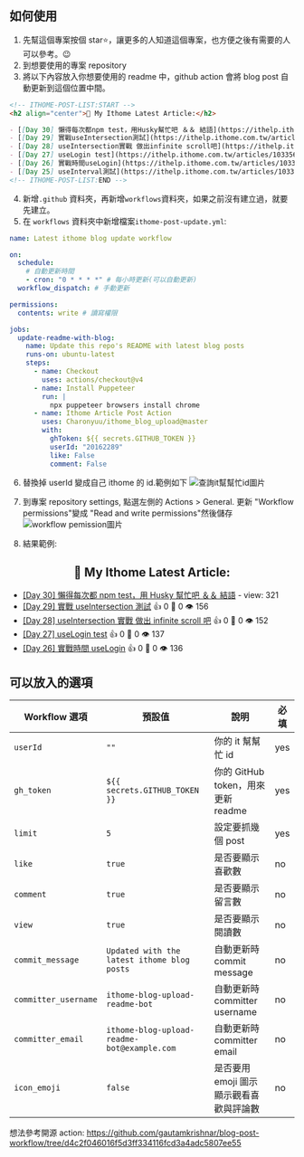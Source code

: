 ## 如何使用

1. 先幫這個專案按個 star⭐，讓更多的人知道這個專案，也方便之後有需要的人可以參考。😉
2. 到想要使用的專案 repository
3. 將以下內容放入你想要使用的 readme 中，github action 會將 blog post 自動更新到這個位置中間。

```markdown
<!-- ITHOME-POST-LIST:START -->
<h2 align="center">📃 My Ithome Latest Article:</h2>

- [[Day 30] 懶得每次都npm test，用Husky幫忙吧 ＆＆ 結語](https://ithelp.ithome.com.tw/articles/10336289) - 喜歡: 0 - 評論: 0 - 瀏覽: 326
- [[Day 29] 實戰useIntersection測試](https://ithelp.ithome.com.tw/articles/10336288) - 喜歡: 0 - 評論: 0 - 瀏覽: 158
- [[Day 28] useIntersection實戰 做出infinite scroll吧](https://ithelp.ithome.com.tw/articles/10335993) - 喜歡: 0 - 評論: 0 - 瀏覽: 155
- [[Day 27] useLogin test](https://ithelp.ithome.com.tw/articles/10335623) - 喜歡: 0 - 評論: 0 - 瀏覽: 139
- [[Day 26] 實戰時間useLogin](https://ithelp.ithome.com.tw/articles/10335028) - 喜歡: 0 - 評論: 0 - 瀏覽: 138
- [[Day 25] useInterval測試](https://ithelp.ithome.com.tw/articles/10334383) - 喜歡: 0 - 評論: 0 - 瀏覽: 115
<!-- ITHOME-POST-LIST:END -->
```

4. 新增`.github` 資料夾，再新增`workflows`資料夾，如果之前沒有建立過，就要先建立。
5. 在 `workflows` 資料夾中新增檔案`ithome-post-update.yml`:

```yaml
name: Latest ithome blog update workflow

on:
  schedule:
    # 自動更新時間
    - cron: "0 * * * *" # 每小時更新(可以自動更新)
  workflow_dispatch: # 手動更新

permissions:
  contents: write # 讀寫權限

jobs:
  update-readme-with-blog:
    name: Update this repo's README with latest blog posts
    runs-on: ubuntu-latest
    steps:
      - name: Checkout
        uses: actions/checkout@v4
      - name: Install Puppeteer
        run: |
          npx puppeteer browsers install chrome
      - name: Ithome Article Post Action
        uses: Charonyuu/ithome_blog_upload@master
        with:
          ghToken: ${{ secrets.GITHUB_TOKEN }}
          userId: "20162289"
          like: False
          comment: False
```

6. 替換掉 userId 變成自己 ithome 的 id.範例如下
   ![查詢it幫幫忙id圖片](https://github.com/Charonyuu/ithome_blog_upload/assets/88021016/c35b54af-9e78-4d94-81d6-3b9e34f6797b)
7. 到專案 repository settings, 點選左側的 Actions > General. 更新 "Workflow permissions"變成 "Read and write permissions"然後儲存
   ![workflow pemission圖片](https://github.com/Charonyuu/ithome_blog_upload/assets/88021016/03b4c69c-a562-40ed-a1d7-48d33d992b8f)

8. 結果範例:

<!-- ITHOME-POST-LIST:START -->
<h2 align="center">📃 My Ithome Latest Article:</h2>

- [[Day 30] 懶得每次都 npm test，用 Husky 幫忙吧 ＆＆ 結語](https://ithelp.ithome.com.tw/articles/10336289) - view: 321
- [[Day 29] 實戰 useIntersection 測試](https://ithelp.ithome.com.tw/articles/10336288) 👍 0 💬 0 👁️ 156
- [[Day 28] useIntersection 實戰 做出 infinite scroll 吧](https://ithelp.ithome.com.tw/articles/10335993) 👍 0 💬 0 👁️ 152
- [[Day 27] useLogin test](https://ithelp.ithome.com.tw/articles/10335623) 👍 0 💬 0 👁️ 137
- [[Day 26] 實戰時間 useLogin](https://ithelp.ithome.com.tw/articles/10335028) 👍 0 💬 0 👁️ 136
<!-- ITHOME-POST-LIST:END -->

## 可以放入的選項

| Workflow 選項        | 預設值                                      | 說明                                    | 必填 |
| -------------------- | ------------------------------------------- | --------------------------------------- | ---- |
| `userId`             | `""`                                        | 你的 it 幫幫忙 id                       | yes  |
| `gh_token`           | `${{ secrets.GITHUB_TOKEN }}`               | 你的 GitHub token，用來更新 readme      | yes  |
| `limit`              | `5`                                         | 設定要抓幾個 post                       | yes  |
| `like`               | `true`                                      | 是否要顯示喜歡數                        | no   |
| `comment`            | `true`                                      | 是否要顯示留言數                        | no   |
| `view`               | `true`                                      | 是否要顯示閱讀數                        | no   |
| `commit_message`     | `Updated with the latest ithome blog posts` | 自動更新時 commit message               | no   |
| `committer_username` | `ithome-blog-upload-readme-bot`             | 自動更新時 committer username           | no   |
| `committer_email`    | `ithome-blog-upload-readme-bot@example.com` | 自動更新時 committer email              | no   |
| `icon_emoji`         | `false`                                     | 是否要用 emoji 圖示顯示觀看喜歡與評論數 | no   |

想法參考開源 action: https://github.com/gautamkrishnar/blog-post-workflow/tree/d4c2f046016f5d3ff334116fcd3a4adc5807ee55

